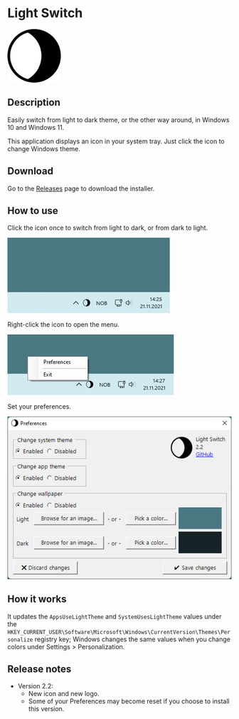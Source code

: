 # Light Switch

<img src="Readme/Logo.png" width="120" height="120">

## Description

Easily switch from light to dark theme, or the other way around, in Windows 10 and Windows 11.

This application displays an icon in your system tray. Just click the icon to change Windows theme.

## Download

Go to the [Releases](https://github.com/wireless-r/Light-Switch/releases) page to download the installer.

## How to use

Click the icon once to switch from light to dark, or from dark to light.

![Screenshot](Readme/Screen.gif)

Right-click the icon to open the menu.

![Screenshot](Readme/Context-Menu.png)

Set your preferences.

![Screenshot](Readme/Preferences.png)

## How it works

It updates the `AppsUseLightTheme` and `SystemUsesLightTheme` values under the `HKEY_CURRENT_USER\Software\Microsoft\Windows\CurrentVersion\Themes\Personalize` registry key; Windows changes the same values when you change colors under Settings > Personalization.

## Release notes

- Version 2.2:
  - New icon and new logo.
  - Some of your Preferences may become reset if you choose to install this version.
